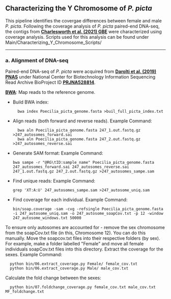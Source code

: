 ## Characterizing the Y Chromosome of _P. picta_

This pipeline identifies the covergae differences between female and male _P. picta_. Following the coverage analysis of _P. picta_ paired-end DNA-seq, the contigs from **[Charlesworth et al. (2021) GBE](https://doi-org.ezproxy.library.ubc.ca/10.1093/gbe/evab171)** were characterized using coverage analysis. Scripts used for this analysis can be found under Main/Characterizing_Y_Chromosome_Scripts/

------------------------------------------------------------------------------------------------------------------------------------

### a. Alignment of DNA-seq

Paired-end DNA-seq of _P. picta_ were acquired from **[Darolti et al. (2019) PNAS](https://doi-org.ezproxy.library.ubc.ca/10.1073/pnas.1905298116)** under National Center for Biotechnology Information Sequencing Read Archive BioProject ID **[PRJNA528814](https://www.ncbi.nlm.nih.gov/sra/PRJNA528814)**.

**[BWA](http://bio-bwa.sourceforge.net/)**: Map reads to the reference genome.
* Build BWA index:

        bwa index Poecilia_picta_genome.fasta >buil_full_picta_index.txt
        
* Align reads (both forward and reverse reads). Example Command:

        bwa aln Poecilia_picta_genome.fasta 247_1.out.fastq.gz >247_autosomes_forward.sai
        bwa aln Poecilia_picta_genome.fasta 247_2.out.fastq.gz >247_autosomes_reverse.sai

* Generate SAM format: Example Command:


      bwa sampe -r "@RG\tID:sample_name" Poecilia_picta_genome.fasta 247_autosomes_forward.sai 247_autosomes_reverse.sai 247_1.out.fastq.gz 247_2.out.fastq.gz >247_autosomes_sampe.sam

    
* Find unique reads: Example Command:

      grep 'XT:A:U' 247_autosomes_sampe.sam >247_autosome_uniq.sam
      
* Find coverage for each individual. Example Command:

      bin/soap.coverage -sam -cvg -refsingle Poecilia_picta_genome.fasta -i 247_autosome_uniq.sam -o 247_autosome_soapCov.txt -p 12 -window 247_autosome_windows.txt 50000

To ensure only autosomes are accounted for - remove the sex chromosome from the soapCov.txt file (in this, Chromosome 12). You can do this manually.
Move the soapcov.txt files into their respective folders (by sex). For example, make a folder labelled "Female" and move all female individuals soapCov.txt files into this directory. Extract the coverage for the sexes. Example Command:

      python bin/06.extract_coverage.py Female/ female_cov.txt
      python bin/06.extract_coverage.py Male/ male_cov.txt
     
Calculate the fold change between the sexes:

      python bin/07.foldchange_coverage.py female_cov.txt male_cov.txt MF_foldchange.txt

      
      




